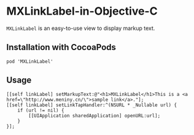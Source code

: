 # MXLinkLabel-in-Objective-C

`MXLinkLabel` is an easy-to-use view to display markup text.

## Installation with CocoaPods

```
pod 'MXLinkLabel'
```

## Usage

```
[[self linkLabel] setMarkupText:@"<h1>MXLinkLabel</h1>This is a <a href=\"http://www.meniny.cn/\">sample link</a>."];
[[self linkLabel] setLinkTapHandler:^(NSURL * _Nullable url) {
    if (url != nil) {
        [[UIApplication sharedApplication] openURL:url];
    }
}];
```

